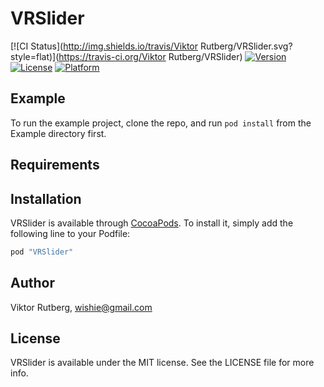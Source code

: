 # VRSlider

[![CI Status](http://img.shields.io/travis/Viktor Rutberg/VRSlider.svg?style=flat)](https://travis-ci.org/Viktor Rutberg/VRSlider)
[![Version](https://img.shields.io/cocoapods/v/VRSlider.svg?style=flat)](http://cocoapods.org/pods/VRSlider)
[![License](https://img.shields.io/cocoapods/l/VRSlider.svg?style=flat)](http://cocoapods.org/pods/VRSlider)
[![Platform](https://img.shields.io/cocoapods/p/VRSlider.svg?style=flat)](http://cocoapods.org/pods/VRSlider)

## Example

To run the example project, clone the repo, and run `pod install` from the Example directory first.

## Requirements

## Installation

VRSlider is available through [CocoaPods](http://cocoapods.org). To install
it, simply add the following line to your Podfile:

```ruby
pod "VRSlider"
```

## Author

Viktor Rutberg, wishie@gmail.com

## License

VRSlider is available under the MIT license. See the LICENSE file for more info.
